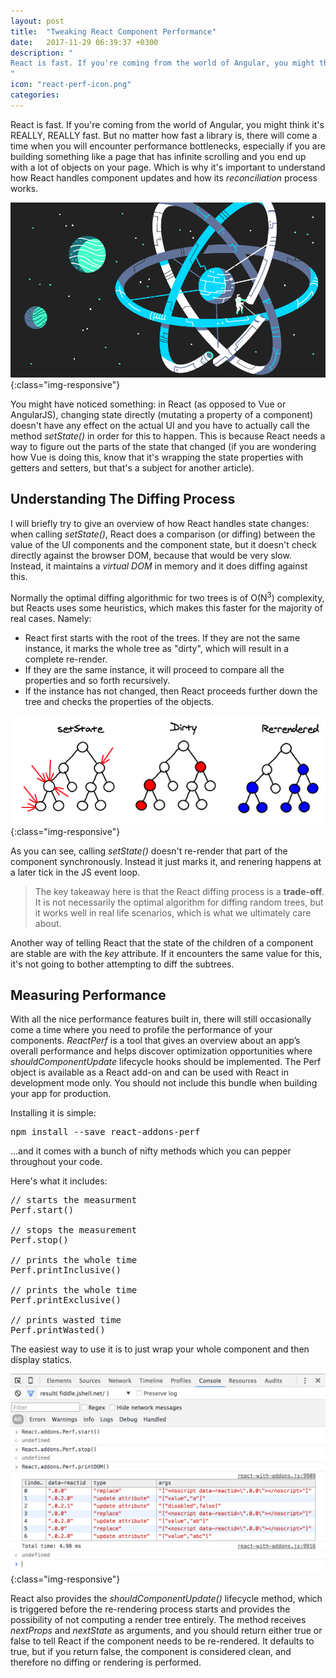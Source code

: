 ```yaml
---
layout: post
title:  "Tweaking React Component Performance"
date:   2017-11-29 06:39:37 +0300
description: "
React is fast. If you're coming from the world of Angular, you might think it's REALLY, REALLY fast. There comes a time when you will encounter performance bottlenecks, especially if you are building something like a page that has infinite scrolling and you end up with a lot of objects on your page. Then you will probably need to dig a bit into how React handles page updates and how the reconciliation process works. You might have noticed something: in React (as opposed to Vue, for example), changing state doesn't have any effect...
"
icon: "react-perf-icon.png"
categories:
---
```


React is fast. If you're coming from the world of Angular, you might think it's REALLY, REALLY fast. But no matter how fast a library is, there will come a time when you will encounter performance bottlenecks, especially if you are building something like a page that has infinite scrolling and you end up with a lot of objects on your page. Which is why it's important to understand how React handles component updates and how its *reconciliation* process works.

![image-title-here](/images/react-perf.png){:class="img-responsive"}

You might have noticed something: in React (as opposed to Vue or AngularJS), changing state directly (mutating a property of a component) doesn't have any effect on the actual UI and you have to actually call the method *setState()* in order for this to happen. This is because React needs a way to figure out the parts of the state that changed (if you are wondering how Vue is doing this, know that it's wrapping the state properties with getters and setters, but that's a subject for another article).

## Understanding The Diffing Process
I will briefly try to give an overview of how React handles state changes: when calling *setState()*, React does a comparison (or diffing) between the value of the UI components and the component state, but it doesn't check directly against the browser DOM, because that would be very slow. Instead, it maintains a *virtual DOM* in memory and it does diffing against this.

Normally the optimal diffing algorithmic for two trees is of O(N<sup>3</sup>) complexity, but Reacts uses some heuristics, which makes this faster for the majority of real cases. Namely:

* React first starts with the root of the trees. If they are not the same instance, it marks the whole tree as "dirty", which will result in a complete re-render.
* If they are the same instance, it will proceed to compare all the properties and so forth recursively.
* If the instance has not changed, then React proceeds further down the tree and checks the properties of the objects.

![image-title-here](/images/v-dom.png){:class="img-responsive"}

As you can see, calling *setState()* doesn't re-render that part of the component synchronously. Instead it just marks it, and renering happens at a later tick in the JS event loop.

<blockquote>
The key takeaway here is that the React diffing process is a <b>trade-off</b>. It is not necessarily the optimal algorithm for diffing random trees, but it works well in real life scenarios, which is what we ultimately care about.
</blockquote>

Another way of telling React that the state of the children of a component are stable are with the *key* attribute. If it encounters the same value for this, it's not going to bother attempting to diff the subtrees.

## Measuring Performance
With all the nice performance features built in, there will still occasionally come a time where you need to profile the performance of your components. *ReactPerf* is a tool that gives an overview about an app’s overall performance and helps discover optimization opportunities where *shouldComponentUpdate* lifecycle hooks should be implemented. The Perf object is available as a React add-on and can be used with React in development mode only. You should not include this bundle when building your app for production.

Installing it is simple:

<pre>
npm install --save react-addons-perf
</pre>

...and it comes with a bunch of nifty methods which you can pepper throughout your code.

Here's what it includes:

<pre>
// starts the measurment
Perf.start()

// stops the measurement
Perf.stop()

// prints the whole time
Perf.printInclusive()

// prints the whole time
Perf.printExclusive()

// prints wasted time
Perf.printWasted()
</pre>

The easiest way to use it is to just wrap your whole *<App/>* component and then display statics.

<script src="https://gist.github.com/toaderflorin/06c305c1c4781ff69e150a06482d9c3a.js"></script>

![image-title-here](/images/reactperf.png){:class="img-responsive"}

React also provides the *shouldComponentUpdate()* lifecycle method, which is triggered before the re-rendering process starts and provides the possibility of not computing a render tree entirely. The method receives *nextProps* and *nextState* as arguments, and you should return either true or false to tell React if the component needs to be re-rendered. It defaults to true, but if you return false, the component is considered clean, and therefore no diffing or rendering is performed.

